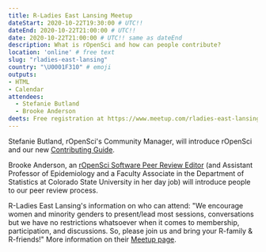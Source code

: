 ```yaml
---
title: R-Ladies East Lansing Meetup
dateStart: 2020-10-22T19:30:00 # UTC!!
dateEnd: 2020-10-22T21:00:00 # UTC!!
date: 2020-10-22T21:00:00 # UTC!! same as dateEnd
description: What is rOpenSci and how can people contribute?
location: 'online' # free text
slug: "rladies-east-lansing"
country: "\U0001F310" # emoji
outputs: 
- HTML
- Calendar 
attendees:
  - Stefanie Butland
  - Brooke Anderson
deets: Free registration at https://www.meetup.com/rladies-east-lansing/events/272642612/
---
```


Stefanie Butland, rOpenSci's Community Manager, will introduce rOpenSci and our new [Contributing Guide](https://contributing.ropensci.org/). 

Brooke Anderson, an [rOpenSci Software Peer Review Editor](/blog/2019/01/31/more_editors/) (and Assistant Professor of Epidemiology and a Faculty Associate in the Department of Statistics at Colorado State University in her day job) will introduce people to our peer review process.  

R-Ladies East Lansing's information on who can attend: "We encourage women and minority genders to present/lead most sessions, conversations but we have no restrictions whatsoever when it comes to membership, participation, and discussions. So, please join us and bring your R-family & R-friends!" More information on their [Meetup page](https://www.meetup.com/rladies-east-lansing/).


